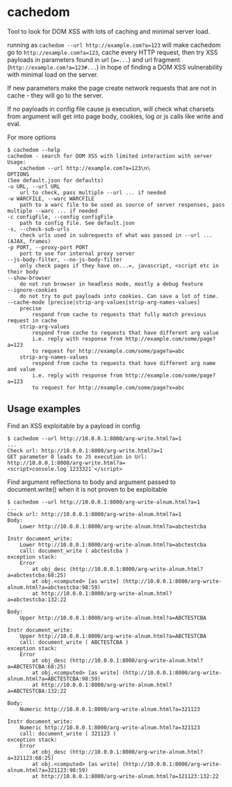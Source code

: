 # cachedom
Tool to look for DOM XSS with lots of caching and minimal server load.

running as `cachedom --url http://example.com?a=123` will make cachedom go to `http://example.com?a=123`, cache every HTTP request,
then try XSS payloads in parameters found in url (`a=...`) and url fragment (`http://example.com?a=123#...`)
in hope of finding a DOM XSS vulnerability with minimal load on the server.

If new parameters make the page create network requests that are not in cache - they will go to the server.

If no payloads in config file cause js execution, will check what charsets from argument will get into page body, cookies, log or js calls like write and eval.

For more options
```
$ cachedom --help
cachedom - search for DOM XSS with limited interaction with server
Usage:
    cachedom --url http://example.com?a=123\n\
OPTIONS
(See default.json for defaults)
-u URL, --url URL
    url to check, pass multiple --url ... if needed
-w WARCFILE, --warc WARCFILE
    path to a warc file to be used as source of server responses, pass multiple --warc ... if needed
-c configFile, --config configFile
    path to config file. See default.json
-s, --check-sub-urls
    check urls used in subrequests of what was passed in --url ... (AJAX, frames)
-p PORT, --proxy-port PORT
    port to use for internal proxy server
--js-body-filter, --no-js-body-filter
    only check pages if they have on...=, javascript, <script etc in their body
--show-browser
    do not run browser in headless mode, mostly a debug feature
--ignore-cookies
    do not try to put payloads into cookies. Can save a lot of time.
--cache-mode [precise|strip-arg-values|strip-arg-names-values]
    precise
        respond from cache to requests that fully match previous request in cache
    strip-arg-values
        respond from cache to requests that have different arg value
        i.e. reply with response from http://example.com/some/page?a=123
        to request for http://example.com/some/page?a=abc
    strip-arg-names-values
        respond from cache to requests that have different arg name and value
        i.e. reply with response from http://example.com/some/page?a=123
        to request for http://example.com/some/page?x=abc
```

## Usage examples

Find an XSS exploitable by a payload in config
```
$ cachedom --url http://10.0.0.1:8000/arg-write.html?a=1
...
Check url: http://10.0.0.1:8000/arg-write.html?a=1
GET parameter 0 leads to JS execution in Url:
http://10.0.0.1:8000/arg-write.html?a=<script>console.log`1233321`</script>
```

Find argument reflections to body and argument passed to document.write() when it is not proven to be exploitable
```
$ cachedom --url http://10.0.0.1:8000/arg-write-alnum.html?a=1
...
Check url: http://10.0.0.1:8000/arg-write-alnum.html?a=1
Body:
    Lower http://10.0.0.1:8000/arg-write-alnum.html?a=abctestcba

Instr document_write:
    Lower http://10.0.0.1:8000/arg-write-alnum.html?a=abctestcba
    call: document_write ( abctestcba )
exception stack:
    Error
        at obj_desc (http://10.0.0.1:8000/arg-write-alnum.html?a=abctestcba:68:25)
        at obj.<computed> [as write] (http://10.0.0.1:8000/arg-write-alnum.html?a=abctestcba:98:59)
        at http://10.0.0.1:8000/arg-write-alnum.html?a=abctestcba:132:22

Body:
    Upper http://10.0.0.1:8000/arg-write-alnum.html?a=ABCTESTCBA

Instr document_write:
    Upper http://10.0.0.1:8000/arg-write-alnum.html?a=ABCTESTCBA
    call: document_write ( ABCTESTCBA )
exception stack:
    Error
        at obj_desc (http://10.0.0.1:8000/arg-write-alnum.html?a=ABCTESTCBA:68:25)
        at obj.<computed> [as write] (http://10.0.0.1:8000/arg-write-alnum.html?a=ABCTESTCBA:98:59)
        at http://10.0.0.1:8000/arg-write-alnum.html?a=ABCTESTCBA:132:22

Body:
    Numeric http://10.0.0.1:8000/arg-write-alnum.html?a=321123

Instr document_write:
    Numeric http://10.0.0.1:8000/arg-write-alnum.html?a=321123
    call: document_write ( 321123 )
exception stack:
    Error
        at obj_desc (http://10.0.0.1:8000/arg-write-alnum.html?a=321123:68:25)
        at obj.<computed> [as write] (http://10.0.0.1:8000/arg-write-alnum.html?a=321123:98:59)
        at http://10.0.0.1:8000/arg-write-alnum.html?a=321123:132:22
```
